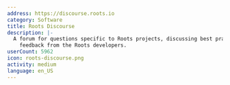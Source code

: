 ```yaml
---
address: https://discourse.roots.io
category: Software
title: Roots Discourse
description: |-
  A forum for questions specific to Roots projects, discussing best practices, and getting
    feedback from the Roots developers.
userCount: 5962
icon: roots-discourse.png
activity: medium
language: en_US
---
```

